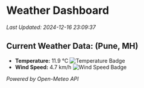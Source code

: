 
# Weather Dashboard

_Last Updated: 2024-12-16 23:09:37_

## Current Weather Data: (Pune, MH)
- **Temperature:** 11.9 °C ![Temperature Badge](https://img.shields.io/badge/Temperature-Low%20Temp-blue)
- **Wind Speed:** 4.7 km/h ![Wind Speed Badge](https://img.shields.io/badge/Wind%20Speed-Low%20Wind-blue)

*Powered by Open-Meteo API*
